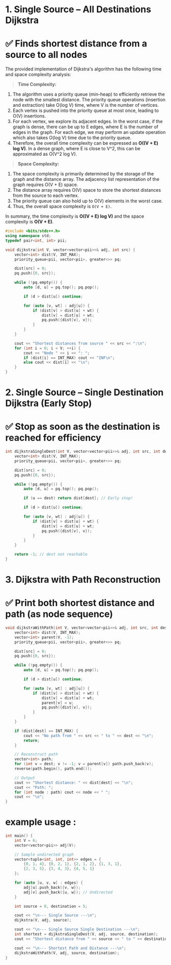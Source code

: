 # 1. Single Source – All Destinations Dijkstra
# ✅ Finds shortest distance from a source to all nodes

The provided implementation of Dijkstra's algorithm has the following time and space complexity analysis:

>**Time Complexity:**          
1. The algorithm uses a priority queue (min-heap) to efficiently retrieve the node with the smallest distance. The priority queue operations (insertion and extraction) take O(log V) time, where V is the number of vertices.
2. Each vertex is pushed into the priority queue at most once, leading to O(V) insertions.
3. For each vertex, we explore its adjacent edges. In the worst case, if the graph is dense, there can be up to E edges, where E is the number of edges in the graph. For each edge, we may perform an update operation which also takes O(log V) time due to the priority queue.
4. Therefore, the overall time complexity can be expressed as **O((V + E) log V)**. In a dense graph, where E is close to V^2, this can be approximated as O(V^2 log V).

>**Space Complexity:**
1. The space complexity is primarily determined by the storage of the graph and the distance array. The adjacency list representation of the graph requires O(V + E) space.
2. The distance array requires O(V) space to store the shortest distances from the source to each vertex.
3. The priority queue can also hold up to O(V) elements in the worst case.
4. Thus, the overall space complexity is `O(V + E)`.

In summary, the time complexity is **O((V + E) log V)** and the space complexity is **O(V + E)**.

```cpp
#include <bits/stdc++.h>
using namespace std;
typedef pair<int, int> pii;

void dijkstra(int V, vector<vector<pii>>& adj, int src) {
    vector<int> dist(V, INT_MAX);
    priority_queue<pii, vector<pii>, greater<>> pq;

    dist[src] = 0;
    pq.push({0, src});

    while (!pq.empty()) {
        auto [d, u] = pq.top(); pq.pop();

        if (d > dist[u]) continue;

        for (auto [v, wt] : adj[u]) {
            if (dist[v] > dist[u] + wt) {
                dist[v] = dist[u] + wt;
                pq.push({dist[v], v});
            }
        }
    }

    cout << "Shortest distances from source " << src << ":\n";
    for (int i = 0; i < V; ++i) {
        cout << "Node " << i << ": ";
        if (dist[i] == INT_MAX) cout << "INF\n";
        else cout << dist[i] << "\n";
    }
}

```

# 2. Single Source – Single Destination Dijkstra (Early Stop)
# ✅ Stop as soon as the destination is reached for efficiency

```cpp
int dijkstraSingleDest(int V, vector<vector<pii>>& adj, int src, int dest) {
    vector<int> dist(V, INT_MAX);
    priority_queue<pii, vector<pii>, greater<>> pq;

    dist[src] = 0;
    pq.push({0, src});

    while (!pq.empty()) {
        auto [d, u] = pq.top(); pq.pop();

        if (u == dest) return dist[dest]; // Early stop!

        if (d > dist[u]) continue;

        for (auto [v, wt] : adj[u]) {
            if (dist[v] > dist[u] + wt) {
                dist[v] = dist[u] + wt;
                pq.push({dist[v], v});
            }
        }
    }

    return -1; // dest not reachable
}

```

# 3. Dijkstra with Path Reconstruction
# ✅ Print both shortest distance and path (as node sequence)

```cpp
void dijkstraWithPath(int V, vector<vector<pii>>& adj, int src, int dest) {
    vector<int> dist(V, INT_MAX);
    vector<int> parent(V, -1);
    priority_queue<pii, vector<pii>, greater<>> pq;

    dist[src] = 0;
    pq.push({0, src});

    while (!pq.empty()) {
        auto [d, u] = pq.top(); pq.pop();

        if (d > dist[u]) continue;

        for (auto [v, wt] : adj[u]) {
            if (dist[v] > dist[u] + wt) {
                dist[v] = dist[u] + wt;
                parent[v] = u;
                pq.push({dist[v], v});
            }
        }
    }

    if (dist[dest] == INT_MAX) {
        cout << "No path from " << src << " to " << dest << "\n";
        return;
    }

    // Reconstruct path
    vector<int> path;
    for (int v = dest; v != -1; v = parent[v]) path.push_back(v);
    reverse(path.begin(), path.end());

    // Output
    cout << "Shortest distance: " << dist[dest] << "\n";
    cout << "Path: ";
    for (int node : path) cout << node << " ";
    cout << "\n";
}

```

# example usage : 
```cpp
int main() {
    int V = 6;
    vector<vector<pii>> adj(V);

    // Sample undirected graph
    vector<tuple<int, int, int>> edges = {
        {0, 1, 4}, {0, 2, 1}, {2, 1, 2}, {1, 3, 1},
        {2, 3, 5}, {3, 4, 3}, {4, 5, 1}
    };

    for (auto [u, v, w] : edges) {
        adj[u].push_back({v, w});
        adj[v].push_back({u, w}); // Undirected
    }

    int source = 0, destination = 5;

    cout << "\n--- Single Source ---\n";
    dijkstra(V, adj, source);

    cout << "\n--- Single Source Single Destination ---\n";
    int shortest = dijkstraSingleDest(V, adj, source, destination);
    cout << "Shortest distance from " << source << " to " << destination << ": " << shortest << "\n";

    cout << "\n--- Shortest Path and Distance ---\n";
    dijkstraWithPath(V, adj, source, destination);
}

```
